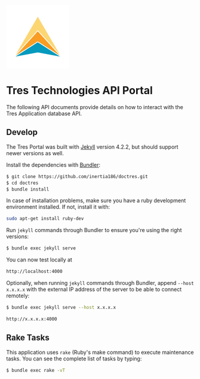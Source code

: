 <div class="pull-right"><img src="https://github.com/inertia186/doctres/raw/main/logo.png" /></div>

# Tres Technologies API Portal

The following API documents provide details on how to interact with the Tres Application database API.

## Develop

The Tres Portal was built with [Jekyll](http://jekyllrb.com/) version 4.2.2, but should support newer versions as well.

Install the dependencies with [Bundler](http://bundler.io/):

~~~bash
$ git clone https://github.com/inertia186/doctres.git
$ cd doctres
$ bundle install
~~~

In case of installation problems, make sure you have a ruby development environment installed. If not, install it with:

```bash
sudo apt-get install ruby-dev
```

Run `jekyll` commands through Bundler to ensure you're using the right versions:

~~~bash
$ bundle exec jekyll serve
~~~

You can now test locally at
~~~bash
http://localhost:4000
~~~

Optionally, when running `jekyll` commands through Bundler, append `--host x.x.x.x` with the external IP address of the server to be able to connect remotely:
~~~bash
$ bundle exec jekyll serve --host x.x.x.x
~~~
~~~bash
http://x.x.x.x:4000
~~~

## Rake Tasks

This application uses `rake` (Ruby's make command) to execute maintenance tasks.  You can see the complete list of tasks by typing:

```bash
$ bundle exec rake -vT
```
